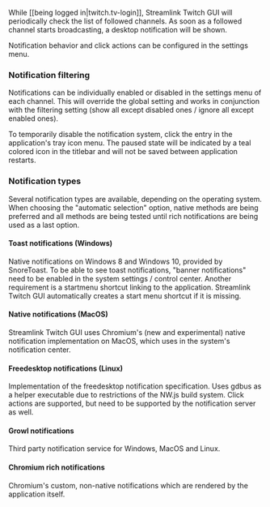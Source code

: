 While [[being logged in|twitch.tv-login]], Streamlink Twitch GUI will periodically check the list of followed channels. As soon as a followed channel starts broadcasting, a desktop notification will be shown.

Notification behavior and click actions can be configured in the settings menu.


### Notification filtering

Notifications can be individually enabled or disabled in the settings menu of each channel. This will override the global setting and works in conjunction with the filtering setting (show all except disabled ones / ignore all except enabled ones).

To temporarily disable the notification system, click the entry in the application's tray icon menu. The paused state will be indicated by a teal colored icon in the titlebar and will not be saved between application restarts.


### Notification types

Several notification types are available, depending on the operating system. When choosing the "automatic selection" option, native methods are being preferred and all methods are being tested until rich notifications are being used as a last option.

#### Toast notifications (Windows)

Native notifications on Windows 8 and Windows 10, provided by SnoreToast. To be able to see toast notifications, "banner notifications" need to be enabled in the system settings / control center. Another requirement is a startmenu shortcut linking to the application. Streamlink Twitch GUI automatically creates a start menu shortcut if it is missing.

#### Native notifications (MacOS)

Streamlink Twitch GUI uses Chromium's (new and experimental) native notification implementation on MacOS, which uses in the system's notification center.

#### Freedesktop notifications (Linux)

Implementation of the freedesktop notification specification. Uses gdbus as a helper executable due to restrictions of the NW.js build system. Click actions are supported, but need to be supported by the notification server as well.

#### Growl notifications

Third party notification service for Windows, MacOS and Linux.

#### Chromium rich notifications

Chromium's custom, non-native notifications which are rendered by the application itself.
